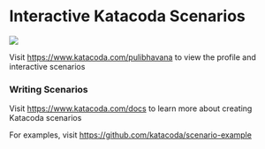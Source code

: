 # Interactive Katacoda Scenarios

[![](http://shields.katacoda.com/katacoda/pulibhavana/count.svg)](https://www.katacoda.com/pulibhavana "Get your profile on Katacoda.com")

Visit https://www.katacoda.com/pulibhavana to view the profile and interactive scenarios

### Writing Scenarios
Visit https://www.katacoda.com/docs to learn more about creating Katacoda scenarios

For examples, visit https://github.com/katacoda/scenario-example
